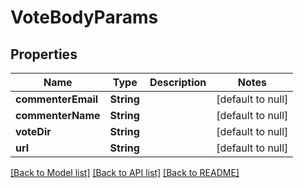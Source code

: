 # VoteBodyParams
## Properties

| Name | Type | Description | Notes |
|------------ | ------------- | ------------- | -------------|
| **commenterEmail** | **String** |  | [default to null] |
| **commenterName** | **String** |  | [default to null] |
| **voteDir** | **String** |  | [default to null] |
| **url** | **String** |  | [default to null] |

[[Back to Model list]](../README.md#documentation-for-models) [[Back to API list]](../README.md#documentation-for-api-endpoints) [[Back to README]](../README.md)


